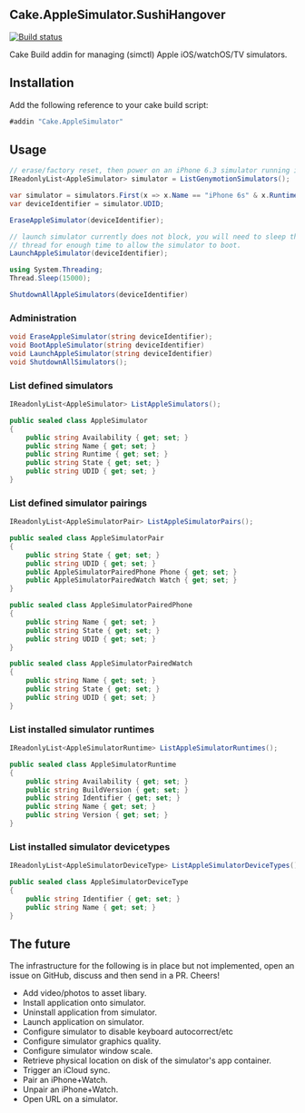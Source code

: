 ## Cake.AppleSimulator.SushiHangover
 [![Build status](https://ci.appveyor.com/api/projects/status/s6u8up9vypcwg2vs/branch/sushi?svg=true)](https://ci.appveyor.com/project/sushihangover/cake-applesimulator/branch/sushi)

Cake Build addin for managing (simctl) Apple iOS/watchOS/TV simulators.

## Installation

Add the following reference to your cake build script:

```csharp
#addin "Cake.AppleSimulator"
```


## Usage

```csharp
// erase/factory reset, then power on an iPhone 6.3 simulator running iOS 9.3 and then shut it down.
IReadonlyList<AppleSimulator> simulator = ListGenymotionSimulators();

var simulator = simulators.First(x => x.Name == "iPhone 6s" & x.Runtime == "iOS 9.3");
var deviceIdentifier = simulator.UDID;

EraseAppleSimulator(deviceIdentifier);

// launch simulator currently does not block, you will need to sleep the cake
// thread for enough time to allow the simulator to boot.
LaunchAppleSimulator(deviceIdentifier);

using System.Threading;
Thread.Sleep(15000);

ShutdownAllAppleSimulators(deviceIdentifier)
```

### Administration

```csharp
void EraseAppleSimulator(string deviceIdentifier);
void BootAppleSimulator(string deviceIdentifier)
void LaunchAppleSimulator(string deviceIdentifier)
void ShutdownAllSimulators();
```

### List defined simulators

```csharp
IReadonlyList<AppleSimulator> ListAppleSimulators();

public sealed class AppleSimulator
{
    public string Availability { get; set; }
    public string Name { get; set; }
    public string Runtime { get; set; }
    public string State { get; set; }
    public string UDID { get; set; }
}
```

### List defined simulator pairings

```csharp
IReadonlyList<AppleSimulatorPair> ListAppleSimulatorPairs();

public sealed class AppleSimulatorPair
{
    public string State { get; set; }
    public string UDID { get; set; }
    public AppleSimulatorPairedPhone Phone { get; set; }
    public AppleSimulatorPairedWatch Watch { get; set; }
}

public sealed class AppleSimulatorPairedPhone
{
    public string Name { get; set; }
    public string State { get; set; }
    public string UDID { get; set; }
}

public sealed class AppleSimulatorPairedWatch
{
    public string Name { get; set; }
    public string State { get; set; }
    public string UDID { get; set; }
}
```


### List installed simulator runtimes
```csharp
IReadonlyList<AppleSimulatorRuntime> ListAppleSimulatorRuntimes();

public sealed class AppleSimulatorRuntime
{
    public string Availability { get; set; }
    public string BuildVersion { get; set; }
    public string Identifier { get; set; }
    public string Name { get; set; }
    public string Version { get; set; }
}
```

### List installed simulator devicetypes
```csharp
IReadonlyList<AppleSimulatorDeviceType> ListAppleSimulatorDeviceTypes();

public sealed class AppleSimulatorDeviceType
{
    public string Identifier { get; set; }
    public string Name { get; set; }
}
```

## The future
The infrastructure for the following is in place but not implemented, open an issue on GitHub, discuss and then send in a PR. Cheers!

* Add video/photos to asset libary.
* Install application onto simulator.
* Uninstall application from simulator.
* Launch application on simulator.
* Configure simulator to disable keyboard autocorrect/etc
* Configure simulator graphics quality.
* Configure simulator window scale.
* Retrieve physical location on disk of the simulator's app container.
* Trigger an iCloud sync.
* Pair an iPhone+Watch.
* Unpair an iPhone+Watch.
* Open URL on a simulator.
